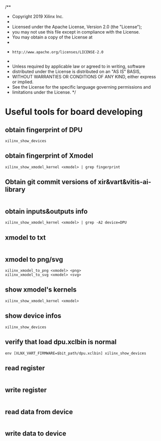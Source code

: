 /**
 * Copyright 2019 Xilinx Inc.
 *
 * Licensed under the Apache License, Version 2.0 (the "License");
 * you may not use this file except in compliance with the License.
 * You may obtain a copy of the License at
 *
 *     http://www.apache.org/licenses/LICENSE-2.0
 *
 * Unless required by applicable law or agreed to in writing, software
 * distributed under the License is distributed on an "AS IS" BASIS,
 * WITHOUT WARRANTIES OR CONDITIONS OF ANY KIND, either express or implied.
 * See the License for the specific language governing permissions and
 * limitations under the License.
 */
# Useful tools for board developing

## obtain fingerprint of DPU
```
xilinx_show_devices
```
## obtain fingerprint of Xmodel
```
xilinx_show_xmodel_kernel <xmodel> | grep fingerprint

```

## Obtain git commit versions of xir&vart&vitis-ai-library
```
```
## obtain inputs&outputs info
```
xilinx_show_xmodel_kernel <xmodel> | grep -A2 device=DPU
```

## xmodel to txt
```
```

## xmodel to png/svg
```
xilinx_xmodel_to_png <xmodel> <png>
xilinx_xmodel_to_svg <xmodel> <svg>
```

## show xmodel's kernels
```
xilinx_show_xmodel_kernel <xmodel>
```

## show device infos
```
xilinx_show_devices
```

## verify that load dpu.xclbin is normal
```
env [XLNX_VART_FIRMWARE=$bit_path/dpu.xclbin] xilinx_show_devices
```

## read register
```
```

## write register
```
```

## read data from device
```
```

## write data to device
```
```
